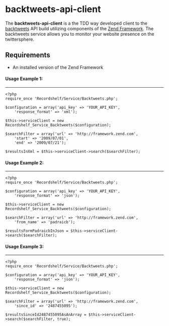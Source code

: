 backtweets-api-client
======
The **backtweets-api-client** is a the TDD way developed client to the [backtweets](http://backtweets.com/api/) API build utilizing components of the [Zend Framework](http://framework.zend.com/). The backtweets service allows you to monitor your website presence on the twittersphere.

Requirements
------------
* An installed version of the Zend Framework

#### Usage Example 1:
--------------
    
    <?php
    require_once 'Recordshelf/Service/Backtweets.php';
    
    $configuration = array('api_key' => 'YOUR_API_KEY', 
        'response_format' => 'xml');
    
    $this->serviceClient = new Recordshelf_Service_Backtweets($configuration);
    
    $searchFilter = array('url' => 'http://framework.zend.com', 
        'start' => '2009/07/01',
        'end' => '2009/07/21');
    
    $resultsInXml = $this->serviceClient->search($searchFilter);

#### Usage Example 2:
--------------

    <?php
    require_once 'Recordshelf/Service/Backtweets.php';

    $configuration = array('api_key' => 'YOUR_API_KEY', 
        'response_format' => 'json');

    $this->serviceClient = new Recordshelf_Service_Backtweets($configuration);

    $searchFilter = array('url' => 'http://framework.zend.com',
        'from_name' => 'padraicb');

    $resultsFormPadraicbInJson = $this->serviceClient->search($searchFilter);

#### Usage Example 3:
--------------

    <?php
    require_once 'Recordshelf/Service/Backtweets.php';

    $configuration = array('api_key' => 'YOUR_API_KEY', 
        'response_format' => 'json');

    $this->serviceClient = new Recordshelf_Service_Backtweets($configuration);

    $searchFilter = array('url' => 'http://framework.zend.com',
        'since_id' => '2487455095');

    $resultsSinceId2487455095AsAnArray = $this->serviceClient->search($searchFilter, true);